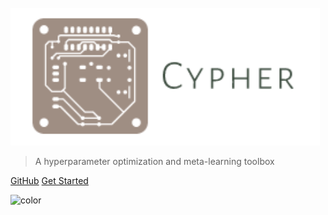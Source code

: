 <br>
<a href="https://github.com/TanishShinde/Cypher"><img src="./_media/cypher_logo.png" height="220"></a>
<br>
</p>

> A hyperparameter optimization and meta-learning toolbox

[GitHub](https://github.com/TanishShinde/Cypher)
[Get Started](#Installation)

![color](#ecebf2)

